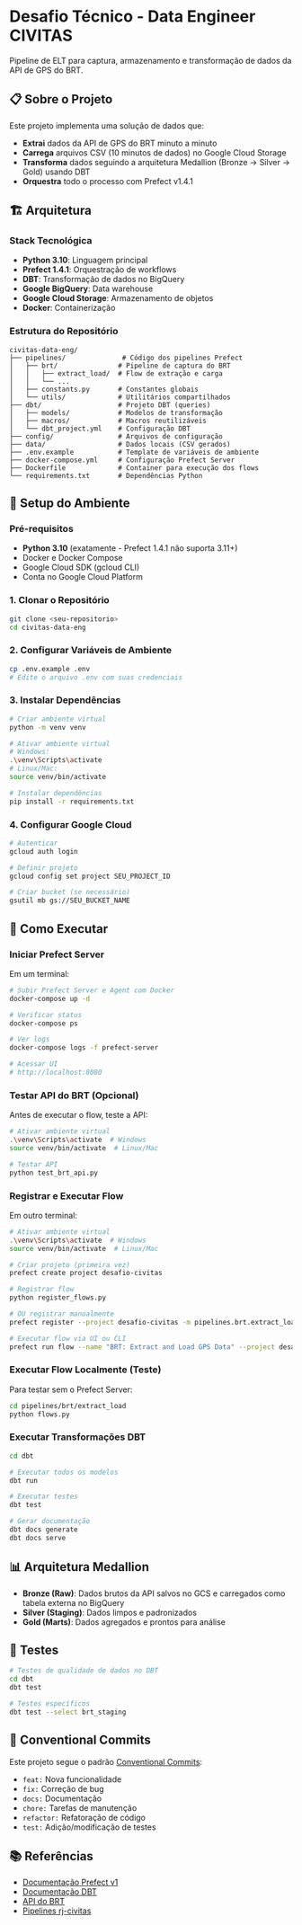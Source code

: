 # Desafio Técnico - Data Engineer CIVITAS

Pipeline de ELT para captura, armazenamento e transformação de dados da API de GPS do BRT.

## 📋 Sobre o Projeto

Este projeto implementa uma solução de dados que:

- **Extrai** dados da API de GPS do BRT minuto a minuto
- **Carrega** arquivos CSV (10 minutos de dados) no Google Cloud Storage
- **Transforma** dados seguindo a arquitetura Medallion (Bronze → Silver → Gold) usando DBT
- **Orquestra** todo o processo com Prefect v1.4.1

## 🏗️ Arquitetura

### Stack Tecnológica

- **Python 3.10**: Linguagem principal
- **Prefect 1.4.1**: Orquestração de workflows
- **DBT**: Transformação de dados no BigQuery
- **Google BigQuery**: Data warehouse
- **Google Cloud Storage**: Armazenamento de objetos
- **Docker**: Containerização

### Estrutura do Repositório

```
civitas-data-eng/
├── pipelines/              # Código dos pipelines Prefect
│   ├── brt/               # Pipeline de captura do BRT
│   │   ├── extract_load/  # Flow de extração e carga
│   │   └── ...
│   ├── constants.py       # Constantes globais
│   └── utils/             # Utilitários compartilhados
├── dbt/                   # Projeto DBT (queries)
│   ├── models/            # Modelos de transformação
│   ├── macros/            # Macros reutilizáveis
│   └── dbt_project.yml    # Configuração DBT
├── config/                # Arquivos de configuração
├── data/                  # Dados locais (CSV gerados)
├── .env.example           # Template de variáveis de ambiente
├── docker-compose.yml     # Configuração Prefect Server
├── Dockerfile             # Container para execução dos flows
└── requirements.txt       # Dependências Python
```

## 🚀 Setup do Ambiente

### Pré-requisitos

- **Python 3.10** (exatamente - Prefect 1.4.1 não suporta 3.11+)
- Docker e Docker Compose
- Google Cloud SDK (gcloud CLI)
- Conta no Google Cloud Platform

### 1. Clonar o Repositório

```bash
git clone <seu-repositorio>
cd civitas-data-eng
```

### 2. Configurar Variáveis de Ambiente

```bash
cp .env.example .env
# Edite o arquivo .env com suas credenciais
```

### 3. Instalar Dependências

```bash
# Criar ambiente virtual
python -m venv venv

# Ativar ambiente virtual
# Windows:
.\venv\Scripts\activate
# Linux/Mac:
source venv/bin/activate

# Instalar dependências
pip install -r requirements.txt
```

### 4. Configurar Google Cloud

```bash
# Autenticar
gcloud auth login

# Definir projeto
gcloud config set project SEU_PROJECT_ID

# Criar bucket (se necessário)
gsutil mb gs://SEU_BUCKET_NAME
```

## 🏃 Como Executar

### Iniciar Prefect Server

Em um terminal:

```bash
# Subir Prefect Server e Agent com Docker
docker-compose up -d

# Verificar status
docker-compose ps

# Ver logs
docker-compose logs -f prefect-server

# Acessar UI
# http://localhost:8080
```

### Testar API do BRT (Opcional)

Antes de executar o flow, teste a API:

```bash
# Ativar ambiente virtual
.\venv\Scripts\activate  # Windows
source venv/bin/activate  # Linux/Mac

# Testar API
python test_brt_api.py
```

### Registrar e Executar Flow

Em outro terminal:

```bash
# Ativar ambiente virtual
.\venv\Scripts\activate  # Windows
source venv/bin/activate  # Linux/Mac

# Criar projeto (primeira vez)
prefect create project desafio-civitas

# Registrar flow
python register_flows.py

# OU registrar manualmente
prefect register --project desafio-civitas -m pipelines.brt.extract_load.flows

# Executar flow via UI ou CLI
prefect run flow --name "BRT: Extract and Load GPS Data" --project desafio-civitas
```

### Executar Flow Localmente (Teste)

Para testar sem o Prefect Server:

```bash
cd pipelines/brt/extract_load
python flows.py
```

### Executar Transformações DBT

```bash
cd dbt

# Executar todos os modelos
dbt run

# Executar testes
dbt test

# Gerar documentação
dbt docs generate
dbt docs serve
```

## 📊 Arquitetura Medallion

- **Bronze (Raw)**: Dados brutos da API salvos no GCS e carregados como tabela externa no BigQuery
- **Silver (Staging)**: Dados limpos e padronizados
- **Gold (Marts)**: Dados agregados e prontos para análise

## 🧪 Testes

```bash
# Testes de qualidade de dados no DBT
cd dbt
dbt test

# Testes específicos
dbt test --select brt_staging
```

## 📝 Conventional Commits

Este projeto segue o padrão [Conventional Commits](https://www.conventionalcommits.org/pt-br/):

- `feat:` Nova funcionalidade
- `fix:` Correção de bug
- `docs:` Documentação
- `chore:` Tarefas de manutenção
- `refactor:` Refatoração de código
- `test:` Adição/modificação de testes

## 📚 Referências

- [Documentação Prefect v1](https://docs-v1.prefect.io/)
- [Documentação DBT](https://docs.getdbt.com/)
- [API do BRT](https://www.data.rio/documents/PCRJ::transporte-rodovi%C3%A1rio-api-de-gps-do-brt/about)
- [Pipelines rj-civitas](https://github.com/prefeitura-rio/pipelines_rj_civitas/)